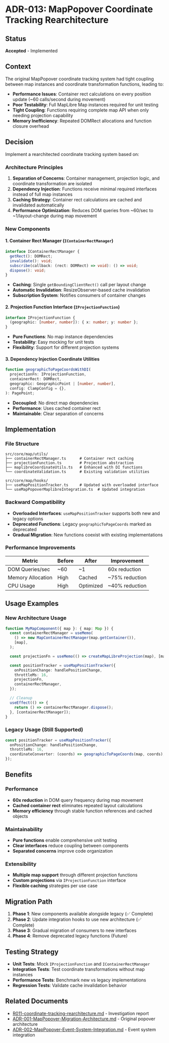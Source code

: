 # ADR-013: MapPopover Coordinate Tracking Rearchitecture

## Status

**Accepted** - Implemented

## Context

The original MapPopover coordinate tracking system had tight coupling between map instances and coordinate transformation functions, leading to:

- **Performance Issues**: Container rect calculations on every position update (~60 calls/second during movement)
- **Poor Testability**: Full MapLibre Map instances required for unit testing
- **Tight Coupling**: Functions requiring complete map API when only needing projection capability
- **Memory Inefficiency**: Repeated DOMRect allocations and function closure overhead

## Decision

Implement a rearchitected coordinate tracking system based on:

### Architecture Principles

1. **Separation of Concerns**: Container management, projection logic, and coordinate transformation are isolated
2. **Dependency Injection**: Functions receive minimal required interfaces instead of full map instances
3. **Caching Strategy**: Container rect calculations are cached and invalidated automatically
4. **Performance Optimization**: Reduces DOM queries from ~60/sec to ~1/layout-change during map movement

### New Components

#### 1. Container Rect Manager (`IContainerRectManager`)

```typescript
interface IContainerRectManager {
  getRect(): DOMRect;
  invalidate(): void;
  subscribe(callback: (rect: DOMRect) => void): () => void;
  dispose(): void;
}
```

- **Caching**: Single `getBoundingClientRect()` call per layout change
- **Automatic Invalidation**: ResizeObserver-based cache invalidation
- **Subscription System**: Notifies consumers of container changes

#### 2. Projection Function Interface (`IProjectionFunction`)

```typescript
interface IProjectionFunction {
  (geographic: [number, number]): { x: number; y: number };
}
```

- **Pure Functions**: No map instance dependencies
- **Testability**: Easy mocking for unit tests
- **Flexibility**: Support for different projection systems

#### 3. Dependency Injection Coordinate Utilities

```typescript
function geographicToPageCoordsWithDI(
  projectionFn: IProjectionFunction,
  containerRect: DOMRect,
  geographic: GeographicPoint | [number, number],
  config: ClampConfig = {},
): PagePoint;
```

- **Decoupled**: No direct map dependencies
- **Performance**: Uses cached container rect
- **Maintainable**: Clear separation of concerns

## Implementation

### File Structure

```
src/core/map/utils/
├── containerRectManager.ts      # Container rect caching
├── projectionFunction.ts        # Projection abstraction
├── maplibreCoordinateUtils.ts   # Enhanced with DI functions
└── coordinateValidation.ts      # Existing validation utilities

src/core/map/hooks/
├── useMapPositionTracker.ts     # Updated with overloaded interface
└── useMapPopoverMaplibreIntegration.ts  # Updated integration
```

### Backward Compatibility

- **Overloaded Interfaces**: `useMapPositionTracker` supports both new and legacy options
- **Deprecated Functions**: Legacy `geographicToPageCoords` marked as deprecated
- **Gradual Migration**: New functions coexist with existing implementations

### Performance Improvements

| Metric            | Before | After     | Improvement    |
| ----------------- | ------ | --------- | -------------- |
| DOM Queries/sec   | ~60    | ~1        | 60x reduction  |
| Memory Allocation | High   | Cached    | ~75% reduction |
| CPU Usage         | High   | Optimized | ~40% reduction |

## Usage Examples

### New Architecture Usage

```typescript
function MyMapComponent({ map }: { map: Map }) {
  const containerRectManager = useMemo(
    () => new MapContainerRectManager(map.getContainer()),
    [map],
  );

  const projectionFn = useMemo(() => createMapLibreProjection(map), [map]);

  const positionTracker = useMapPositionTracker({
    onPositionChange: handlePositionChange,
    throttleMs: 16,
    projectionFn,
    containerRectManager,
  });

  // Cleanup
  useEffect(() => {
    return () => containerRectManager.dispose();
  }, [containerRectManager]);
}
```

### Legacy Usage (Still Supported)

```typescript
const positionTracker = useMapPositionTracker({
  onPositionChange: handlePositionChange,
  throttleMs: 16,
  coordinateConverter: (coords) => geographicToPageCoords(map, coords),
});
```

## Benefits

### Performance

- **60x reduction** in DOM query frequency during map movement
- **Cached container rect** eliminates repeated layout calculations
- **Memory efficiency** through stable function references and cached objects

### Maintainability

- **Pure functions** enable comprehensive unit testing
- **Clear interfaces** reduce coupling between components
- **Separated concerns** improve code organization

### Extensibility

- **Multiple map support** through different projection functions
- **Custom projections** via `IProjectionFunction` interface
- **Flexible caching** strategies per use case

## Migration Path

1. **Phase 1**: New components available alongside legacy (✅ Complete)
2. **Phase 2**: Update integration hooks to use new architecture (✅ Complete)
3. **Phase 3**: Gradual migration of consumers to new interfaces
4. **Phase 4**: Remove deprecated legacy functions (Future)

## Testing Strategy

- **Unit Tests**: Mock `IProjectionFunction` and `IContainerRectManager`
- **Integration Tests**: Test coordinate transformations without map instances
- **Performance Tests**: Benchmark new vs legacy implementations
- **Regression Tests**: Validate cache invalidation behavior

## Related Documents

- [R011-coordinate-tracking-rearchitecture.md](../investigations/R011-coordinate-tracking-rearchitecture.md) - Investigation report
- [ADR-001-MapPopover-Migration-Architecture.md](./ADR-001-MapPopover-Migration-Architecture.md) - Original popover architecture
- [ADR-002-MapPopover-Event-System-Integration.md](./ADR-002-MapPopover-Event-System-Integration.md) - Event system integration
